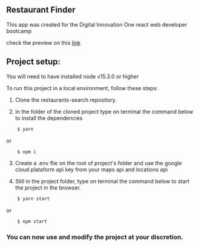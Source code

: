 ## Restaurant Finder

This app was created for the Digital Innovation One react web developer bootcamp

check the preview on this [link](restaurants-search.vercel.app)

## Project setup:

You will need to have installed node v15.3.0 or higher

To run this project in a local environment, follow these steps:

1. Clone the restaurants-search repository.

2. In the folder of the cloned project type on terminal the command below to install the dependencies

```bash
    $ yarn
```

or

```bash
    $ npm i
```
3. Create a .env flie on the root of project's folder and use the google cloud plataform api key from your maps api and locations api

4. Still in the project folder, type on terminal the command below to start the project in the browser.

```bash
    $ yarn start
```

or

```bash
    $ npm start
```



### You can now use and modify the project at your discretion.
